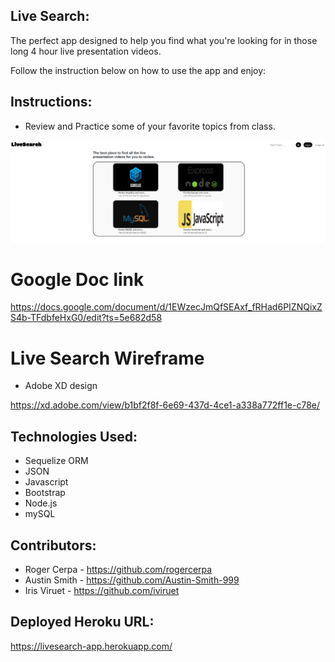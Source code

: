 ## Live Search:

The perfect app designed to help you find what you're looking for in those long 4 hour live presentation videos.

Follow the instruction below on how to use the app and enjoy:

## Instructions:

* Review and Practice some of your favorite topics from class.

![alt text](https://github.com/rogercerpa/Live-Search-App/blob/master/public/images/demo-image.PNG)

# Google Doc link

https://docs.google.com/document/d/1EWzecJmQfSEAxf_fRHad6PIZNQixZS4b-TFdbfeHxG0/edit?ts=5e682d58

# Live Search Wireframe

* Adobe XD design

https://xd.adobe.com/view/b1bf2f8f-6e69-437d-4ce1-a338a772ff1e-c78e/

## Technologies Used:

* Sequelize ORM              
* JSON
* Javascript                 
* Bootstrap
* Node.js                    
* mySQL

## Contributors:

* Roger Cerpa  - https://github.com/rogercerpa
* Austin Smith - https://github.com/Austin-Smith-999
* Iris Viruet  - https://github.com/iviruet 


## Deployed Heroku URL:

https://livesearch-app.herokuapp.com/



